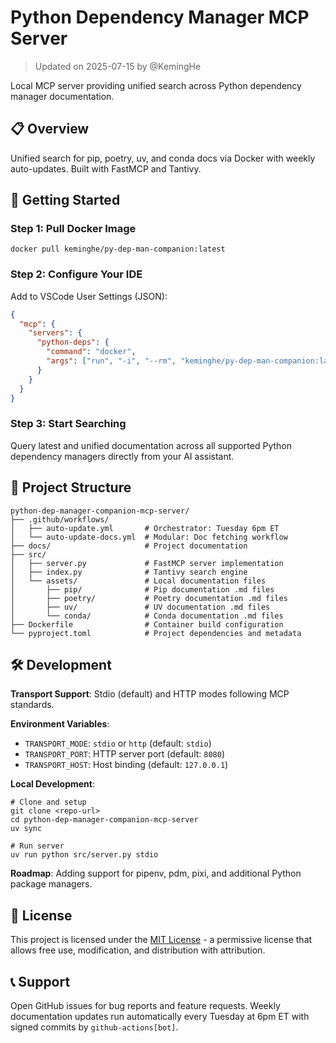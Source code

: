 # Python Dependency Manager MCP Server

> Updated on 2025-07-15 by @KemingHe

Local MCP server providing unified search across Python dependency manager documentation.

## 📋 Overview

Unified search for pip, poetry, uv, and conda docs via Docker with weekly auto-updates. Built with FastMCP and Tantivy.

## 🚀 Getting Started

### Step 1: Pull Docker Image

```shell
docker pull keminghe/py-dep-man-companion:latest
```

### Step 2: Configure Your IDE

Add to VSCode User Settings (JSON):

```json
{
  "mcp": {
    "servers": {
      "python-deps": {
        "command": "docker",
        "args": ["run", "-i", "--rm", "keminghe/py-dep-man-companion:latest"]
      }
    }
  }
}
```

### Step 3: Start Searching

Query latest and unified documentation across all supported Python dependency managers directly from your AI assistant.

## 📁 Project Structure

```plaintext
python-dep-manager-companion-mcp-server/
├── .github/workflows/
│   ├── auto-update.yml       # Orchestrator: Tuesday 6pm ET
│   └── auto-update-docs.yml  # Modular: Doc fetching workflow
├── docs/                     # Project documentation
├── src/
│   ├── server.py             # FastMCP server implementation
│   ├── index.py              # Tantivy search engine
│   └── assets/               # Local documentation files
│       ├── pip/              # Pip documentation .md files
│       ├── poetry/           # Poetry documentation .md files  
│       ├── uv/               # UV documentation .md files
│       └── conda/            # Conda documentation .md files
├── Dockerfile                # Container build configuration
└── pyproject.toml            # Project dependencies and metadata
```

## 🛠️ Development

**Transport Support**: Stdio (default) and HTTP modes following MCP standards.

**Environment Variables**:

- `TRANSPORT_MODE`: `stdio` or `http` (default: `stdio`)
- `TRANSPORT_PORT`: HTTP server port (default: `8080`)
- `TRANSPORT_HOST`: Host binding (default: `127.0.0.1`)

**Local Development**:

```shell
# Clone and setup
git clone <repo-url>
cd python-dep-manager-companion-mcp-server
uv sync

# Run server
uv run python src/server.py stdio
```

**Roadmap**: Adding support for pipenv, pdm, pixi, and additional Python package managers.

## 📄 License

This project is licensed under the [MIT License](./LICENSE) - a permissive license that allows free use, modification, and distribution with attribution.

## 📞 Support

Open GitHub issues for bug reports and feature requests. Weekly documentation updates run automatically every Tuesday at 6pm ET with signed commits by `github-actions[bot]`.

